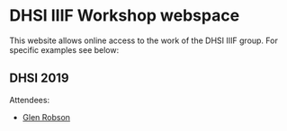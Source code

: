 # DHSI IIIF Workshop webspace

This website allows online access to the work of the DHSI IIIF group. For specific examples see below:

## DHSI 2019 
Attendees:

 * [Glen Robson](2019/glenrobson/)

